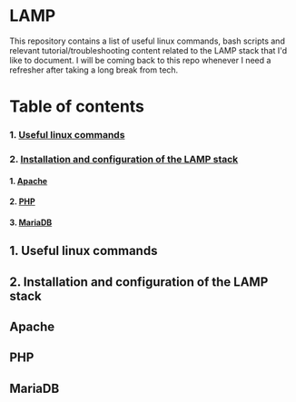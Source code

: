 # LAMP
This repository contains a list of useful linux commands, bash scripts and relevant tutorial/troubleshooting content related to the LAMP stack that I'd like to document.
I will be coming back to this repo whenever I need a refresher after taking a long break from tech.

# Table of contents
### 1. <a href=#linux>Useful linux commands</a>
### 2. <a href=#lamp>Installation and configuration of the LAMP stack</a>
#### 1. <a href=#apache>Apache</a>
#### 2. <a href=#php>PHP</a>
#### 3. <a href=#mariadb>MariaDB</a>


## <a id="linux">1. Useful linux commands</a>
## <a id="lamp">2. Installation and configuration of the LAMP stack</a>
## <a id="apache">Apache</a>
## <a id="php">PHP</a>
## <a id="maria">MariaDB</a>


